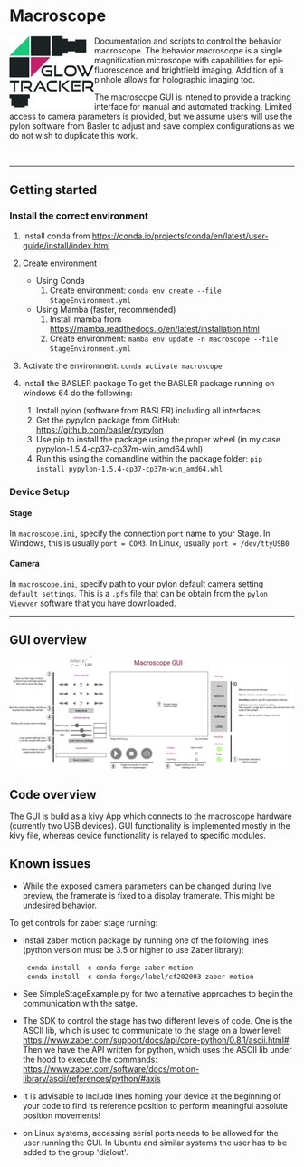 # Macroscope
<img alt="logo macroscope" src="images/macroscope_logo.png" width="150" align=LEFT>
Documentation and scripts to control the behavior macroscope. The behavior macroscope is a single magnification microscope with capabilities for epi-fluorescence and brightfield imaging. Addition of a pinhole allows for holographic imaging too.

The macroscope GUI is intened to provide a tracking interface for manual and automated tracking. Limited access to camera parameters is provided, but we assume users will use the pylon software from Basler to adjust and save complex configurations as we do not wish to duplicate this work.

<br />

---

## Getting started
### Install the correct environment
1. Install conda from https://conda.io/projects/conda/en/latest/user-guide/install/index.html
2. Create environment
    - Using Conda
        1. Create environment: `conda env create --file StageEnvironment.yml`
    - Using Mamba (faster, recommended)
        1. Install mamba from https://mamba.readthedocs.io/en/latest/installation.html
        2. Create environment: `mamba env update -n macroscope --file StageEnvironment.yml`

3. Activate the environment: `conda activate macroscope`

4. Install the BASLER package
   To get the BASLER package running on windows 64 do the following:
    1. Install pylon (software from BASLER) including all interfaces
    2. Get the pypylon package from GitHub: https://github.com/basler/pypylon
    3. Use pip to install the package using the proper wheel (in my case pypylon-1.5.4-cp37-cp37m-win_amd64.whl)
    4. Run this using the comandline within the package folder: `pip install pypylon-1.5.4-cp37-cp37m-win_amd64.whl`


### Device Setup
#### Stage
In `macroscope.ini`, specify the connection `port` name to your Stage. In Windows, this is usually `port = COM3`. In Linux, usually `port = /dev/ttyUSB0`

#### Camera
In `macroscope.ini`, specify path to your pylon default camera setting `default_settings`. This is a `.pfs` file that can be obtain from the `pylon Viewver` software that you have downloaded.

---

## GUI overview
<img alt="annotated GUI" src="images/gui_annotation.png" width="1250">

## Code overview

The GUI is build as a kivy App which connects to the macroscope hardware (currently two USB devices).
GUI functionality is implemented mostly in the kivy file, whereas device functionality is relayed to specific modules. 

## Known issues
-  While the exposed camera parameters can be changed during live preview, the framerate is fixed to a display framerate. This might be undesired behavior.

To get controls for zaber stage running:

- install zaber motion package by running one of the following lines (python version must be 3.5 or higher to use Zaber library):
     
       conda install -c conda-forge zaber-motion
       conda install -c conda-forge/label/cf202003 zaber-motion
       
- See SimpleStageExample.py for two alternative approaches to begin the communication with the satge.
- The SDK to control the stage has two different levels of code. One is the ASCII lib, which is used to communicate to the stage on a lower level:
https://www.zaber.com/support/docs/api/core-python/0.8.1/ascii.html#
Then we have the API written for python, which uses the ASCII lib under the hood to execute the commands:
https://www.zaber.com/software/docs/motion-library/ascii/references/python/#axis
        
- It is advisable to include lines homing your device at the beginning of your code to find its reference position to perform meaningful absolute position movements!      

- on Linux systems, accessing serial ports needs to be allowed for the user running the GUI. In Ubuntu and similar systems the user has to be added to the group 'dialout'.
